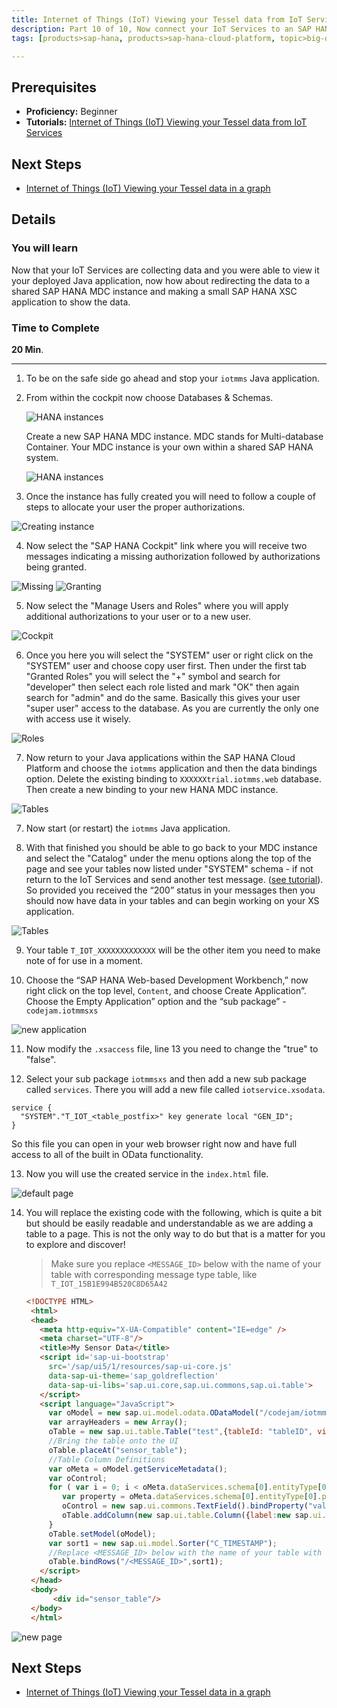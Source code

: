 ```yaml
---
title: Internet of Things (IoT) Viewing your Tessel data from IoT Services through SAP HANA XS
description: Part 10 of 10, Now connect your IoT Services to an SAP HANA MDC instance and show the data using SAP HANA XS
tags: [products>sap-hana, products>sap-hana-cloud-platform, topic>big-data, topic>internet-of-things, tutorial>beginner ]

---
```


## Prerequisites  
 - **Proficiency:** Beginner
 - **Tutorials:** [Internet of Things (IoT) Viewing your Tessel data from IoT Services](http://www.sap.com/developer/tutorials/iot-part9-hcp-services-viewdata.html)

## Next Steps
 - [Internet of Things (IoT) Viewing your Tessel data in a graph](http://www.sap.com/developer/tutorials/iot-part12-hcp-services-xsgraph.html)



## Details
### You will learn  
Now that your IoT Services are collecting data and you were able to view it your deployed Java application, now how about redirecting the data to a shared SAP HANA MDC instance and making a small SAP HANA XSC application to show the data.  


### Time to Complete
**20 Min**.

---

1. To be on the safe side go ahead and stop your `iotmms` Java application.


2. From within the cockpit now choose Databases & Schemas.

    ![HANA instances](1.png)

    Create a new SAP HANA MDC instance. MDC stands for Multi-database Container. Your MDC instance is your own within a shared SAP HANA system.

    ![HANA instances](2.png)

3. Once the instance has fully created you will need to follow a couple of steps to allocate your user the proper authorizations.

  ![Creating instance](3.png)

4. Now select the "SAP HANA Cockpit" link where you will receive two messages indicating a missing authorization followed by authorizations being granted.

  ![Missing](4.png)
  ![Granting](5.png)

5. Now select the "Manage Users and Roles" where you will apply additional authorizations to your user or to a new user.

  ![Cockpit](6.png)

6. Once you here you will select the "SYSTEM" user or right click on the "SYSTEM" user and choose copy user first. Then under the first tab "Granted Roles" you will select the "+" symbol and search for "developer" then select each role listed and mark "OK" then again search for "admin" and do the same. Basically this gives your user "super user" access to the database. As you are currently the only one with access use it wisely.

  ![Roles](7.png)

7. Now return to your Java applications within the SAP HANA Cloud Platform and choose the `iotmms` application and then the data bindings option. Delete the existing binding to `XXXXXXtrial.iotmms.web` database. Then create a  new binding to your new HANA MDC instance.

  ![Tables](8.png)

7. Now start (or restart) the `iotmms` Java application.

8. With that finished you should be able to go back to your MDC instance and select the "Catalog" under the menu options along the top of the page and see your tables now listed under "SYSTEM" schema - if not return to the IoT Services and send another test message. ([see tutorial](http://www.sap.com/developer/tutorials/iot-part7-add-device.html)). So provided you received the “200” status in your messages then you should now have data in your tables and can begin working on your XS application.

  ![Tables](9.png)

9. Your table `T_IOT_XXXXXXXXXXXXX` will be the other item you need to make note of for use in a moment.

10. Choose the “SAP HANA Web-based Development Workbench,” now right click on the top level, `Content`, and choose Create Application”. Choose the Empty Application” option and the “sub package” - `codejam.iotmmsxs`

  ![new application](14.png)

11. Now modify the `.xsaccess` file, line 13 you need to change the "true" to "false".

12. Select your sub package `iotmmsxs` and then add a new sub package called `services`. There you will add a new file called `iotservice.xsodata`.

  ```
  service {
    "SYSTEM"."T_IOT_<table_postfix>" key generate local "GEN_ID";
  }
  ```

  So this file you can open in your web browser right now and have full access to all of the built in OData functionality.

13. Now you will use the created service in the `index.html` file.

  ![default page](12.png)

14. You will replace the existing code with the following, which is quite a bit but should be easily readable and understandable as we are adding a table to a page. This is not the only way to do but that is a matter for you to explore and discover!

    > Make sure you replace `<MESSAGE_ID>` below with the name of your table with corresponding message type table, like `T_IOT_15B1E994B520C8D65A42`

    ```html
    <!DOCTYPE HTML>     <html>     <head>       <meta http-equiv="X-UA-Compatible" content="IE=edge" />       <meta charset="UTF-8"/>       <title>My Sensor Data</title>       <script id='sap-ui-bootstrap'         src='/sap/ui5/1/resources/sap-ui-core.js'         data-sap-ui-theme='sap_goldreflection'         data-sap-ui-libs='sap.ui.core,sap.ui.commons,sap.ui.table'>       </script>       <script language="JavaScript">         var oModel = new sap.ui.model.odata.ODataModel("/codejam/iotmmsxs/services/iotservice.xsodata/", false);         var arrayHeaders = new Array();         oTable = new sap.ui.table.Table("test",{tableId: "tableID", visibleRowCount: 10});         //Bring the table onto the UI         oTable.placeAt("sensor_table");         //Table Column Definitions         var oMeta = oModel.getServiceMetadata();         var oControl;         for ( var i = 0; i < oMeta.dataServices.schema[0].entityType[0].property.length; i++) {            var property = oMeta.dataServices.schema[0].entityType[0].property[i];            oControl = new sap.ui.commons.TextField().bindProperty("value",property.name);            oTable.addColumn(new sap.ui.table.Column({label:new sap.ui.commons.Label({text: property.name}), template: oControl, sortProperty: property.name, filterProperty: property.name, filterOperator: sap.ui.model.FilterOperator.EQ, flexible: true, width: "125px" }));         }         oTable.setModel(oModel);         var sort1 = new sap.ui.model.Sorter("C_TIMESTAMP");         //Replace <MESSAGE_ID> below with the name of your table with corresponding message type table, like T_IOT_15B1E994B520C8D65A42         oTable.bindRows("/<MESSAGE_ID>",sort1);       </script>     </head>     <body>          <div id="sensor_table"/>     </body>     </html>    ```

  ![new page](13.png)


## Next Steps
 - [Internet of Things (IoT) Viewing your Tessel data in a graph](http://www.sap.com/developer/tutorials/iot-part12-hcp-services-xsgraph.html)
